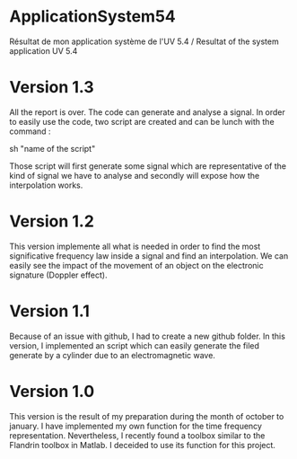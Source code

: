 # ApplicationSystem54
Résultat de mon application système de l'UV 5.4 / Resultat of the system application UV 5.4


# Version 1.3

All the report is over. The code can generate and analyse a signal. In order to easily use the code, two script are created and can be lunch with the command :

sh "name of the script"

Those script will first generate some signal which are representative of the kind of signal we have to analyse and secondly will expose how the interpolation works.

# Version 1.2

This version implemente all what is needed in order to find the most significative frequency law inside a signal and find an interpolation. We can easily see the impact of the movement of an object on the electronic signature (Doppler effect).

# Version 1.1

Because of an issue with github, I had to create a new github folder. In this version, I implemented an script which can easily generate the filed generate by a cylinder due to an electromagnetic wave. 

# Version 1.0

This version is the result of my preparation during the month of october to january. I have implemented my own function for the time frequency representation. Nevertheless, I recently found a toolbox similar to the Flandrin toolbox in Matlab. I deceided to use its function for this project.
